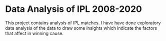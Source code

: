 # Data Analysis of IPL 2008-2020
This project contains analysis of IPL matches. I have have done exploratory data analysis of the data to draw some insights which indicate the factors that affect in winning cause.
